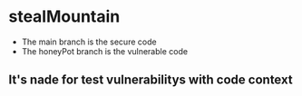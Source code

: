 # stealMountain

- The main branch is the secure code
- The honeyPot branch is the vulnerable code

## It's nade for test vulnerabilitys with code context
